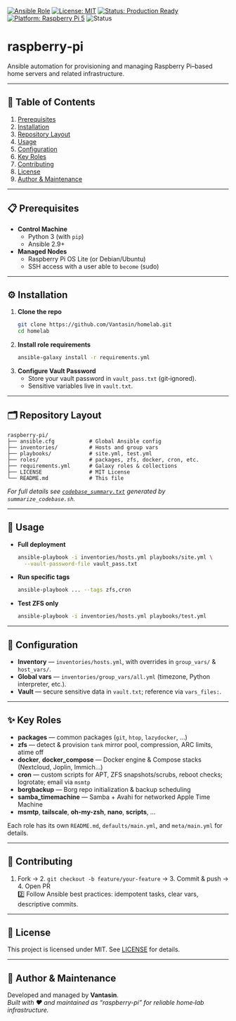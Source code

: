 [![Ansible Role](https://img.shields.io/badge/Ansible-Role-blue?logo=ansible)](https://docs.ansible.com/)
[![License: MIT](https://img.shields.io/badge/license-MIT-green.svg)](LICENSE)
[![Status: Production Ready](https://img.shields.io/badge/status-Production%20Ready-success)]()
[![Platform: Raspberry Pi 5](https://img.shields.io/badge/platform-Raspberry%20Pi-lightgrey)]()
![Status](https://img.shields.io/badge/status-stable-brightgreen)

# raspberry‑pi

Ansible automation for provisioning and managing Raspberry Pi–based home servers and related infrastructure.

---

## 📑 Table of Contents

1. [Prerequisites](#prerequisites)  
2. [Installation](#installation)  
3. [Repository Layout](#repository-layout)  
4. [Usage](#usage)  
5. [Configuration](#configuration)  
6. [Key Roles](#key-roles)  
7. [Contributing](#contributing)  
8. [License](#license)  
9. [Author & Maintenance](#author--maintenance)  

---

## 📋 Prerequisites

- **Control Machine**  
  - Python 3 (with `pip`)  
  - Ansible 2.9+  
- **Managed Nodes**  
  - Raspberry Pi OS Lite (or Debian/Ubuntu)  
  - SSH access with a user able to `become` (sudo)  

---

## ⚙️ Installation

1. **Clone the repo**  
   ```bash
   git clone https://github.com/Vantasin/homelab.git
   cd homelab
   ```
2. **Install role requirements**  
   ```bash
   ansible-galaxy install -r requirements.yml
   ```
3. **Configure Vault Password**  
   - Store your vault password in `vault_pass.txt` (git‑ignored).  
   - Sensitive variables live in `vault.txt`.  

---

## 🗂 Repository Layout

```
raspberry-pi/
├── ansible.cfg           # Global Ansible config
├── inventories/          # Hosts and group vars
├── playbooks/            # site.yml, test.yml
├── roles/                # packages, zfs, docker, cron, etc.
├── requirements.yml      # Galaxy roles & collections
├── LICENSE               # MIT License
└── README.md             # This file
```

_For full details see [`codebase_summary.txt`](codebase_summary.txt) generated by `summarize_codebase.sh`._  

---

## 🚀 Usage

- **Full deployment**  
  ```bash
  ansible-playbook -i inventories/hosts.yml playbooks/site.yml \
    --vault-password-file vault_pass.txt
  ```
- **Run specific tags**  
  ```bash
  ansible-playbook ... --tags zfs,cron
  ```
- **Test ZFS only**  
  ```bash
  ansible-playbook -i inventories/hosts.yml playbooks/test.yml
  ```

---

## 🔧 Configuration

- **Inventory** — `inventories/hosts.yml`, with overrides in `group_vars/` & `host_vars/`.  
- **Global vars** — `inventories/group_vars/all.yml` (timezone, Python interpreter, etc.).  
- **Vault** — secure sensitive data in `vault.txt`; reference via `vars_files:`.  

---

## ✨ Key Roles

- **packages** — common packages (`git`, `htop`, `lazydocker`, …)  
- **zfs** — detect & provision `tank` mirror pool, compression, ARC limits, atime off  
- **docker**, **docker_compose** — Docker engine & Compose stacks (Nextcloud, Joplin, Immich…)  
- **cron** — custom scripts for APT, ZFS snapshots/scrubs, reboot checks; logrotate; email via `msmtp`  
- **borgbackup** — Borg repo initialization & backup scheduling  
- **samba_timemachine** — Samba + Avahi for networked Apple Time Machine  
- **msmtp**, **tailscale**, **oh-my-zsh**, **nano**, **scripts**, …

Each role has its own `README.md`, `defaults/main.yml`, and `meta/main.yml` for details.

---

## 🤝 Contributing

1. Fork → 2. `git checkout -b feature/your-feature` → 3. Commit & push → 4. Open PR  
2️⃣ Follow Ansible best practices: idempotent tasks, clear vars, descriptive commits.

---

## 📄 License

This project is licensed under MIT. See [LICENSE](LICENSE) for details.

---

## 🙋 Author & Maintenance

Developed and managed by **Vantasin**.  
*Built with ♥️ and maintained as “raspberry-pi” for reliable home‑lab infrastructure.*  
```
